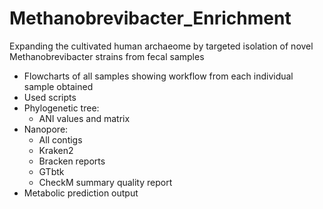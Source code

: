 # Methanobrevibacter_Enrichment
Expanding the cultivated human archaeome by targeted isolation of novel Methanobrevibacter strains from fecal samples 

* Flowcharts of all samples showing workflow from each individual sample obtained
* Used scripts
* Phylogenetic tree:
  - ANI values and matrix
* Nanopore:
  - All contigs
  - Kraken2
  - Bracken reports
  - GTbtk
  - CheckM summary quality report
* Metabolic prediction output
